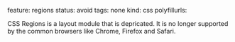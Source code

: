 feature: regions
status: avoid
tags: none
kind: css
polyfillurls:

CSS Regions is a layout module that is depricated. It is no longer supported by the common browsers like Chrome, Firefox and Safari.
